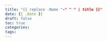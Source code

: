 ```yaml
---
title: "{{ replace .Name "-" " " | title }}"
date: {{ .Date }}
draft: false
toc: true
categories:
tags:
---
```

